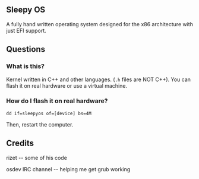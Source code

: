 ## Sleepy OS
A fully hand written operating system designed for the
x86 architecture with just EFI support.


## Questions


### What is this?
Kernel written in C++ and other languages. (`.h` files are NOT C++). You can flash it on real hardware or use a virtual machine.

### How do I flash it on real hardware?
```
dd if=sleepyos of=[device] bs=4M
```

Then, restart the computer.

## Credits
rizet             -- some of his code

osdev IRC channel -- helping me get grub working
